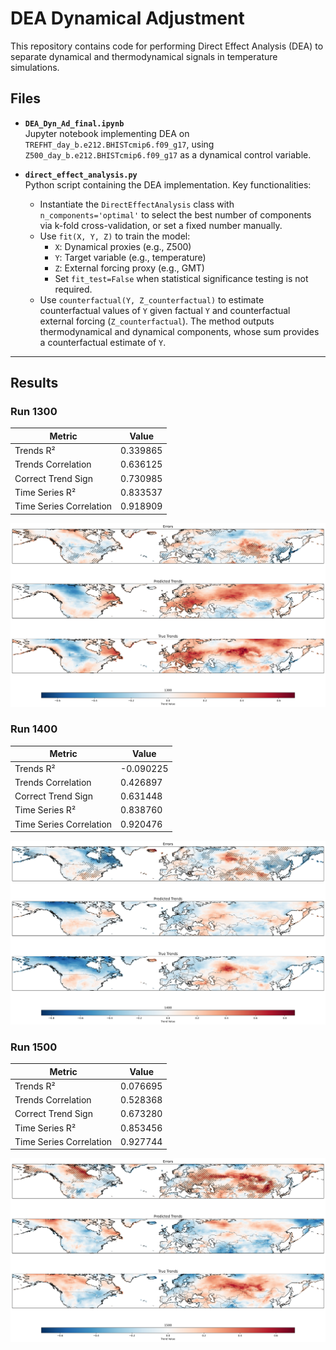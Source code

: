 # DEA Dynamical Adjustment

This repository contains code for performing Direct Effect Analysis (DEA) to separate dynamical and thermodynamical signals in temperature simulations.

## Files

- **`DEA_Dyn_Ad_final.ipynb`**  
  Jupyter notebook implementing DEA on `TREFHT_day_b.e212.BHISTcmip6.f09_g17`, using `Z500_day_b.e212.BHISTcmip6.f09_g17` as a dynamical control variable.

- **`direct_effect_analysis.py`**  
  Python script containing the DEA implementation. Key functionalities:
  - Instantiate the `DirectEffectAnalysis` class with `n_components='optimal'` to select the best number of components via k-fold cross-validation, or set a fixed number manually.
  - Use `fit(X, Y, Z)` to train the model:
    - `X`: Dynamical proxies (e.g., Z500)
    - `Y`: Target variable (e.g., temperature)
    - `Z`: External forcing proxy (e.g., GMT)
    - Set `fit_test=False` when statistical significance testing is not required.
  - Use `counterfactual(Y, Z_counterfactual)` to estimate counterfactual values of `Y` given factual `Y` and counterfactual external forcing (`Z_counterfactual`). The method outputs thermodynamical and dynamical components, whose sum provides a counterfactual estimate of `Y`.

---

## Results

### Run **1300**

| Metric                   | Value    |
|--------------------------|---------|
| Trends R²               | 0.339865 |
| Trends Correlation      | 0.636125 |
| Correct Trend Sign      | 0.730985 |
| Time Series R²         | 0.833537 |
| Time Series Correlation | 0.918909 |

![Trends Map - 1300](figure/trends_map_1300.png)

### Run **1400**

| Metric                   | Value    |
|--------------------------|---------|
| Trends R²               | -0.090225 |
| Trends Correlation      | 0.426897 |
| Correct Trend Sign      | 0.631448 |
| Time Series R²         | 0.838760 |
| Time Series Correlation | 0.920476 |

![Trends Map - 1400](figure/trends_map_1400.png)

### Run **1500**

| Metric                   | Value    |
|--------------------------|---------|
| Trends R²               | 0.076695 |
| Trends Correlation      | 0.528368 |
| Correct Trend Sign      | 0.673280 |
| Time Series R²         | 0.853456 |
| Time Series Correlation | 0.927744 |

![Trends Map - 1500](figure/trends_map_1500.png)
